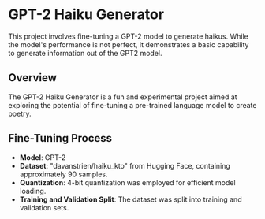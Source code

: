 # GPT-2 Haiku Generator

This project involves fine-tuning a GPT-2 model to generate haikus. While the model's performance is not perfect, it demonstrates a basic capability to generate information out of the GPT2 model. 

## Overview

The GPT-2 Haiku Generator is a fun and experimental project aimed at exploring the potential of fine-tuning a pre-trained language model to create poetry.

## Fine-Tuning Process

- **Model**: GPT-2
- **Dataset**: "davanstrien/haiku_kto" from Hugging Face, containing approximately 90 samples.
- **Quantization**: 4-bit quantization was employed for efficient model loading.
- **Training and Validation Split**: The dataset was split into training and validation sets.


